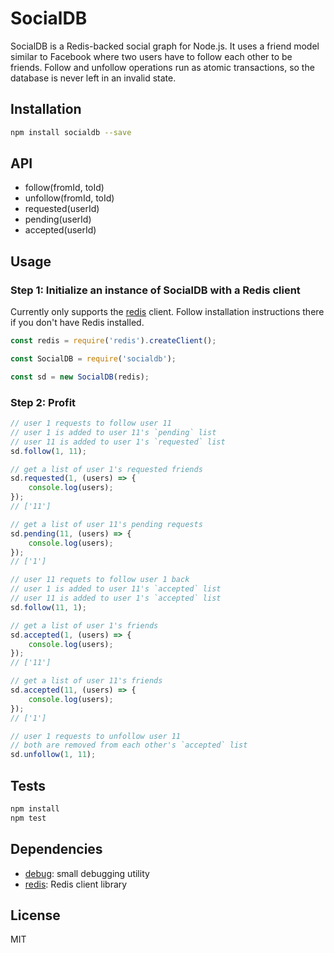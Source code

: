 # SocialDB 

SocialDB is a Redis-backed social graph for Node.js. It uses a friend model similar to Facebook where two users have to follow each other to be friends. Follow and unfollow operations run as atomic transactions, so the database is never left in an invalid state.

## Installation

```sh
npm install socialdb --save
```

## API
* follow(fromId, toId)
* unfollow(fromId, toId)
* requested(userId)
* pending(userId)
* accepted(userId)

## Usage

### Step 1: Initialize an instance of SocialDB with a Redis client

Currently only supports the [redis](https://github.com/NodeRedis/node_redis) client. Follow installation instructions there if you don't have Redis installed.

```javascript
const redis = require('redis').createClient();

const SocialDB = require('socialdb');

const sd = new SocialDB(redis);
```

### Step 2: Profit

```javascript
// user 1 requests to follow user 11
// user 1 is added to user 11's `pending` list
// user 11 is added to user 1's `requested` list
sd.follow(1, 11);

// get a list of user 1's requested friends
sd.requested(1, (users) => {
	console.log(users);
});
// ['11']

// get a list of user 11's pending requests
sd.pending(11, (users) => {
	console.log(users);
});
// ['1']

// user 11 requets to follow user 1 back
// user 1 is added to user 11's `accepted` list
// user 11 is added to user 1's `accepted` list
sd.follow(11, 1);

// get a list of user 1's friends
sd.accepted(1, (users) => {
	console.log(users);
});
// ['11']

// get a list of user 11's friends
sd.accepted(11, (users) => {
	console.log(users);
});
// ['1']

// user 1 requests to unfollow user 11
// both are removed from each other's `accepted` list
sd.unfollow(1, 11);
```

## Tests

```sh
npm install
npm test
```

## Dependencies

- [debug](https://github.com/visionmedia/debug): small debugging utility
- [redis](https://github.com/NodeRedis/node_redis): Redis client library

## License

MIT
